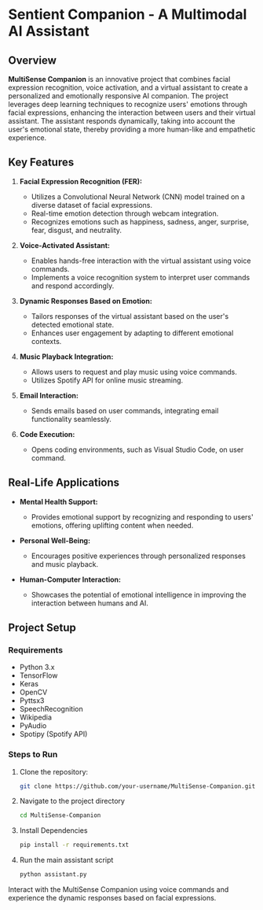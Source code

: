 # Sentient Companion - A Multimodal AI Assistant

## Overview

**MultiSense Companion** is an innovative project that combines facial expression recognition, voice activation, and a virtual assistant to create a personalized and emotionally responsive AI companion. The project leverages deep learning techniques to recognize users' emotions through facial expressions, enhancing the interaction between users and their virtual assistant. The assistant responds dynamically, taking into account the user's emotional state, thereby providing a more human-like and empathetic experience.

## Key Features

1. **Facial Expression Recognition (FER):**
   - Utilizes a Convolutional Neural Network (CNN) model trained on a diverse dataset of facial expressions.
   - Real-time emotion detection through webcam integration.
   - Recognizes emotions such as happiness, sadness, anger, surprise, fear, disgust, and neutrality.

2. **Voice-Activated Assistant:**
   - Enables hands-free interaction with the virtual assistant using voice commands.
   - Implements a voice recognition system to interpret user commands and respond accordingly.

3. **Dynamic Responses Based on Emotion:**
   - Tailors responses of the virtual assistant based on the user's detected emotional state.
   - Enhances user engagement by adapting to different emotional contexts.

4. **Music Playback Integration:**
   - Allows users to request and play music using voice commands.
   - Utilizes Spotify API for online music streaming.

5. **Email Interaction:**
   - Sends emails based on user commands, integrating email functionality seamlessly.

6. **Code Execution:**
   - Opens coding environments, such as Visual Studio Code, on user command.

## Real-Life Applications

- **Mental Health Support:**
  - Provides emotional support by recognizing and responding to users' emotions, offering uplifting content when needed.

- **Personal Well-Being:**
  - Encourages positive experiences through personalized responses and music playback.

- **Human-Computer Interaction:**
  - Showcases the potential of emotional intelligence in improving the interaction between humans and AI.

## Project Setup

### Requirements

- Python 3.x
- TensorFlow
- Keras
- OpenCV
- Pyttsx3
- SpeechRecognition
- Wikipedia
- PyAudio
- Spotipy (Spotify API)

### Steps to Run

1. Clone the repository:

   ```bash
   git clone https://github.com/your-username/MultiSense-Companion.git
   
2. Navigate to the project directory
   
    ```bash
   cd MultiSense-Companion
    
4. Install Dependencies
   
   ```bash
   pip install -r requirements.txt
   
5. Run the main assistant script
   ```bash
   python assistant.py

Interact with the MultiSense Companion using voice commands and experience the dynamic responses based on facial expressions.

   



